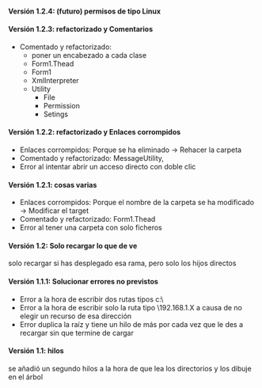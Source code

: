 #### **Versión 1.2.4:** (futuro) permisos de tipo Linux 

#### **Versión 1.2.3:** refactorizado y Comentarios
- Comentado y refactorizado: 
    - poner un encabezado a cada clase
    - Form1.Thead
    - Form1
    - XmlInterpreter
    - Utility
        - File
        - Permission
        - Setings
#### **Versión 1.2.2:** refactorizado y Enlaces corrompidos
- Enlaces corrompidos: Porque se ha eliminado → Rehacer la carpeta
- Comentado y refactorizado: MessageUtility, 
- Error al intentar abrir un acceso directo con doble clic
#### **Versión 1.2.1:** cosas varias 
- Enlaces corrompidos: Porque el nombre de la carpeta se ha modificado → Modificar el target
- Comentado y refactorizado: Form1.Thead
- Error al tener una carpeta con solo ficheros
#### **Versión 1.2:** Solo recargar lo que de ve  
solo recargar si has desplegado esa rama, pero solo los hijos directos  
#### **Versión 1.1.1:** Solucionar errores no previstos  
- Error a la hora de escribir dos rutas tipos c:\\
- Error a la hora de escribir solo la ruta tipo \\192.168.1.X a causa de no elegir un recurso de esa dirección
- Error duplica la raíz y tiene un hilo de más por cada vez que le des a recargar sin que termine de cargar
#### **Versión 1.1:** hilos  
se añadió un segundo hilos a la hora de que lea los directorios y los dibuje en el árbol